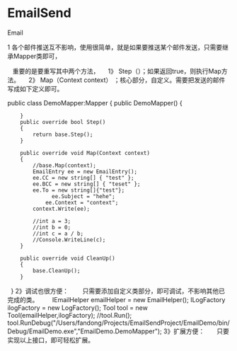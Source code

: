 # EmailSend
Email

 1 各个邮件推送互不影响，使用很简单，就是如果要推送某个邮件发送，只需要继承Mapper类即可，
 
    重要的是要重写其中两个方法，
     1》 Step（）；如果返回true，则执行Map方法。
     2》 Map（Context context） ；核心部分，自定义。需要把发送的邮件写成如下定义即可。
 
 public class DemoMapper:Mapper
    {
        public DemoMapper()
        {
            
        }
        public override bool Step()
        {
            return base.Step();
        }

        public override void Map(Context context)
        {
            //base.Map(context);
            EmailEntry ee = new EmailEntry();
            ee.CC = new string[] { "test" };
            ee.BCC = new string[] { "teset" };
            ee.To = new string[]{"test"};
			      ee.Subject = "hehe";
		      	ee.Context = "context";
            context.Write(ee);

			//int a = 3;
			//int b = 0;
			//int c = a / b;
			//Console.WriteLine(c);
        }

        public override void CleanUp()
        {
            base.CleanUp();
        }
    }
2》调试也很方便：
        只需要添加自定义类部分，即可调试，不影响其他已完成的类。
        IEmailHelper emailHelper = new EmailHelper();
            ILogFactory ilogFactory = new LogFactory();
            Tool tool = new Tool(emailHelper,ilogFactory);
            //tool.Run();
		    tool.RunDebug("/Users/fandong/Projects/EmailSendProject/EmailDemo/bin/Debug/EmailDemo.exe","EmailDemo.DemoMapper");
3》扩展方便：
       只要实现以上接口，即可轻松扩展。

